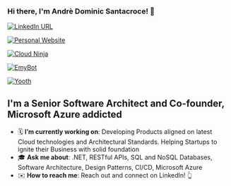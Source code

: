 ### Hi there, I'm Andrè Dominic Santacroce! 👋

[![LinkedIn URL](https://img.shields.io/badge/LinkedIn-Connect-blue?logo=linkedin&style=for-the-badge)](https://www.linkedin.com/in/andresantacroce/)

[![Personal Website](https://img.shields.io/badge/My%20Personal%20Website-Visit%20Now-blue)](https://andresantacroce.com)

[![Cloud Ninja](https://img.shields.io/badge/Cloud%20Ninja%20Website-Visit%20Now-blue)](https://cloudninja.it/en)

[![EmyBot](https://img.shields.io/badge/EmyBot-Visit%20Now-green)](https://emybot.it)

[![Yooth](https://img.shields.io/badge/Yooth-Visit%20Now-green)](https://yooth.it)

## **I'm a Senior Software Architect and Co-founder, Microsoft Azure addicted**

- 🗓️ **I’m currently working on**: Developing Products aligned on latest Cloud technologies and Architectural Standards. Helping Startups to ignite their Business with solid foundation
- 🎓 **Ask me about**: .NET, RESTful APIs, SQL and NoSQL Databases, Software Architecture, Design Patterns, CI/CD, Microsoft Azure
- ✉️ **How to reach me**: Reach out and connect on LinkedIn! 👆
